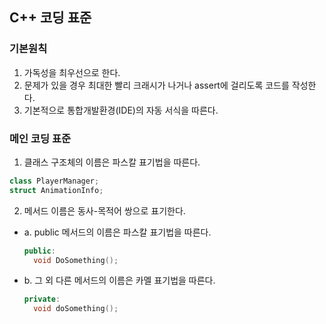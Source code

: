 ## C++ 코딩 표준

### 기본원칙
1. 가독성을 최우선으로 한다.
2. 문제가 있을 경우 최대한 빨리 크래시가 나거나 assert에 걸리도록 코드를 작성한다.
3. 기본적으로 통합개발환경(IDE)의 자동 서식을 따른다.

### 메인 코딩 표준
1. 클래스 구조체의 이름은 파스칼 표기법을 따른다.
  ```C++
  class PlayerManager;
  struct AnimationInfo;
  ```
2. 메서드 이름은 동사-목적어 쌍으로 표기한다. 
  - a. public 메서드의 이름은 파스칼 표기법을 따른다.
    ```C++
    public:
      void DoSomething();
    ```
 - b. 그 외 다른 메서드의 이름은 카멜 표기법을 따른다.
    ```C++
    private:
      void doSomething();
    ```
